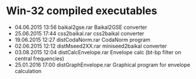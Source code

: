 Win-32 compiled executables
===

* 04.06.2015  13:56        baikal2gse.rar        Baikal2GSE converter
* 25.06.2015  17:44        css2baikal.rar        css2baikal converter
* 19.06.2015  12:27        distCodaNorm.rar      CodaNorm program
* 02.06.2015  12:12        distMseed2XX.rar      miniseed2baikal converter
* 03.08.2015  12:04        distCalcEnvelope.rar  Envelope calc (bt-bp filter on central frequencies)
* 25.01.2016  17:00        distGraphEnvelope.rar Graphical program for envelope calculation
